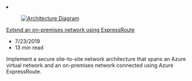 <!-- This file is automatically generated by build/architectures/build_index.py. Any updates will be lost. -->

<!-- markdownlint-disable MD033 -->

<li class="grid-item item-column" data-categories="Hybrid Networking ">
<article class="card">
    <div class="card-header has-margin-bottom-none" aria-hidden="true">
        <figure class="image diagram has-height-175 has-overflow-hidden level">
            <a href="/azure/architecture/reference-architectures/hybrid-networking/expressroute"><img src="/azure/architecture/browse/thumbs/expressroute.png" class="diagram" alt="Architecture Diagram" data-linktype="relative-path"></a>
        </figure>
    </div>
    <div class="card-content">
        <a class="card-content-title has-margin-top-none" href="/azure/architecture/reference-architectures/hybrid-networking/expressroute">
            <p>Extend an on-premises network using ExpressRoute</p>
        </a>
        <ul class="card-content-metadata">
            <li>7/23/2019</li>
            <li>13 min read</li>
        </ul>
        <p class="card-content-description">Implement a secure site-to-site network architecture that spans an Azure virtual network and an on-premises network connected using Azure ExpressRoute.</p>
        <div class="bottom-to-top-fade is-hidden-mobile"></div>
    </div>
</article>
</li>
